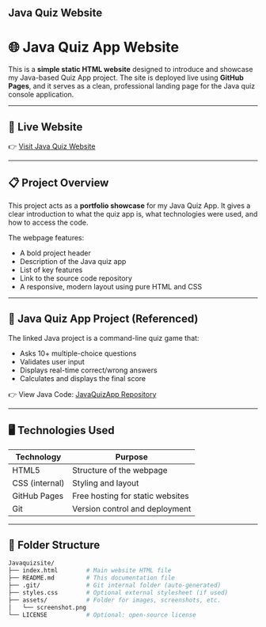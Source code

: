 ﻿## Java Quiz Website

# 🌐 Java Quiz App Website

This is a **simple static HTML website** designed to introduce and showcase my Java-based Quiz App project. The site is deployed live using **GitHub Pages**, and it serves as a clean, professional landing page for the Java quiz console application.

---

## 🔗 Live Website

👉 [Visit Java Quiz Website](https://sankeerth776.github.io/Javaquizsite)

---

## 📋 Project Overview

This project acts as a **portfolio showcase** for my Java Quiz App. It gives a clear introduction to what the quiz app is, what technologies were used, and how to access the code.

The webpage features:

- A bold project header
- Description of the Java quiz app
- List of key features
- Link to the source code repository
- A responsive, modern layout using pure HTML and CSS

---

## 🧠 Java Quiz App Project (Referenced)

The linked Java project is a command-line quiz game that:

- Asks 10+ multiple-choice questions
- Validates user input
- Displays real-time correct/wrong answers
- Calculates and displays the final score

👉 View Java Code: [JavaQuizApp Repository](https://github.com/sankeerth776/javaquizapp)

---

## 🖥️ Technologies Used

| Technology     | Purpose                          |
| -------------- | -------------------------------- |
| HTML5          | Structure of the webpage         |
| CSS (internal) | Styling and layout               |
| GitHub Pages   | Free hosting for static websites |
| Git            | Version control and deployment   |

---

## 🧾 Folder Structure

```bash
Javaquizsite/
├── index.html        # Main website HTML file
├── README.md         # This documentation file
├── .git/             # Git internal folder (auto-generated)
├── styles.css        # Optional external stylesheet (if used)
├── assets/           # Folder for images, screenshots, etc.
│   └── screenshot.png
└── LICENSE           # Optional: open-source license

```
